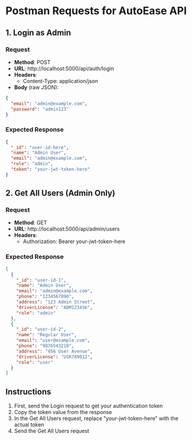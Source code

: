 # Postman Requests for AutoEase API

## 1. Login as Admin

### Request
- **Method**: POST
- **URL**: http://localhost:5000/api/auth/login
- **Headers**:
  - Content-Type: application/json
- **Body** (raw JSON):
```json
{
  "email": "admin@example.com",
  "password": "admin123"
}
```

### Expected Response
```json
{
  "_id": "user-id-here",
  "name": "Admin User",
  "email": "admin@example.com",
  "role": "admin",
  "token": "your-jwt-token-here"
}
```

## 2. Get All Users (Admin Only)

### Request
- **Method**: GET
- **URL**: http://localhost:5000/api/admin/users
- **Headers**:
  - Authorization: Bearer your-jwt-token-here

### Expected Response
```json
[
  {
    "_id": "user-id-1",
    "name": "Admin User",
    "email": "admin@example.com",
    "phone": "1234567890",
    "address": "123 Admin Street",
    "driverLicense": "ADM123456",
    "role": "admin"
  },
  {
    "_id": "user-id-2",
    "name": "Regular User",
    "email": "user@example.com",
    "phone": "9876543210",
    "address": "456 User Avenue",
    "driverLicense": "USR789012",
    "role": "user"
  }
]
```

## Instructions

1. First, send the Login request to get your authentication token
2. Copy the token value from the response
3. In the Get All Users request, replace "your-jwt-token-here" with the actual token
4. Send the Get All Users request

